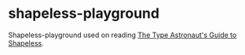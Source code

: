# shapeless-playground

Shapeless-playground used on reading [The Type Astronaut's Guide to Shapeless](https://github.com/underscoreio/shapeless-guide).
